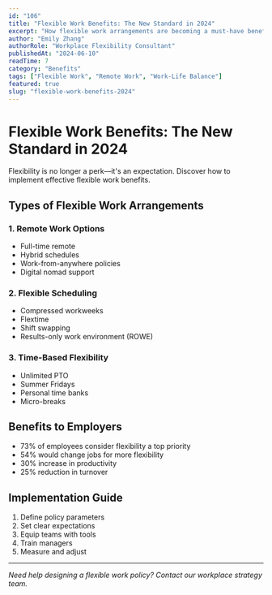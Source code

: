 ```yaml
---
id: "106"
title: "Flexible Work Benefits: The New Standard in 2024"
excerpt: "How flexible work arrangements are becoming a must-have benefit for modern workplaces."
author: "Emily Zhang"
authorRole: "Workplace Flexibility Consultant"
publishedAt: "2024-06-10"
readTime: 7
category: "Benefits"
tags: ["Flexible Work", "Remote Work", "Work-Life Balance"]
featured: true
slug: "flexible-work-benefits-2024"
---
```


# Flexible Work Benefits: The New Standard in 2024

Flexibility is no longer a perk—it's an expectation. Discover how to implement effective flexible work benefits.

## Types of Flexible Work Arrangements

### 1. Remote Work Options

- Full-time remote
- Hybrid schedules
- Work-from-anywhere policies
- Digital nomad support

### 2. Flexible Scheduling

- Compressed workweeks
- Flextime
- Shift swapping
- Results-only work environment (ROWE)

### 3. Time-Based Flexibility

- Unlimited PTO
- Summer Fridays
- Personal time banks
- Micro-breaks

## Benefits to Employers

- 73% of employees consider flexibility a top priority
- 54% would change jobs for more flexibility
- 30% increase in productivity
- 25% reduction in turnover

## Implementation Guide

1. Define policy parameters
2. Set clear expectations
3. Equip teams with tools
4. Train managers
5. Measure and adjust

---

_Need help designing a flexible work policy? Contact our workplace strategy team._
